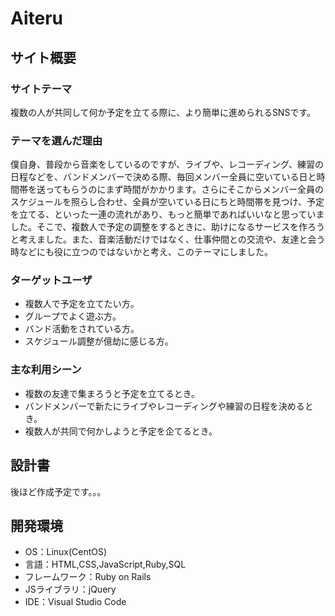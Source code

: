 # Aiteru
## サイト概要
### サイトテーマ
複数の人が共同して何か予定を立てる際に、より簡単に進められるSNSです。
​
### テーマを選んだ理由
僕自身、普段から音楽をしているのですが、ライブや、レコーディング、練習の日程などを、バンドメンバーで決める際、毎回メンバー全員に空いている日と時間帯を送ってもらうのにまず時間がかかります。さらにそこからメンバー全員のスケジュールを照らし合わせ、全員が空いている日にちと時間帯を見つけ、予定を立てる、といった一連の流れがあり、もっと簡単であればいいなと思っていました。そこで、複数人で予定の調整をするときに、助けになるサービスを作ろうと考えました。また、音楽活動だけではなく、仕事仲間との交流や、友達と会う時などにも役に立つのではないかと考え、このテーマにしました。
​
### ターゲットユーザ
* 複数人で予定を立てたい方。
* グループでよく遊ぶ方。
* バンド活動をされている方。
* スケジュール調整が億劫に感じる方。
​
### 主な利用シーン
* 複数の友達で集まろうと予定を立てるとき。
* バンドメンバーで新たにライブやレコーディングや練習の日程を決めるとき。​
* 複数人が共同で何かしようと予定を企てるとき。
## 設計書
後ほど作成予定です。。。
​
## 開発環境
- OS：Linux(CentOS)
- 言語：HTML,CSS,JavaScript,Ruby,SQL
- フレームワーク：Ruby on Rails
- JSライブラリ：jQuery
- IDE：Visual Studio Code